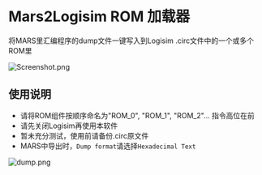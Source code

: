 # Mars2Logisim ROM 加载器
将MARS里汇编程序的dump文件一键写入到Logisim .circ文件中的一个或多个ROM里

![Screenshot.png](https://i.loli.net/2020/04/16/PprVEnaOdWCSo5z.png)

## 使用说明
 - 请将ROM组件按顺序命名为"ROM_0", "ROM_1", "ROM_2"... 指令高位在前
 - 请先关闭Logisim再使用本软件
 - 暂未充分测试，使用前请备份.circ原文件
 - MARS中导出时，`Dump format`请选择`Hexadecimal Text`

![dump.png](https://i.loli.net/2020/04/16/AtIK9pc8dv3jSbr.png)
